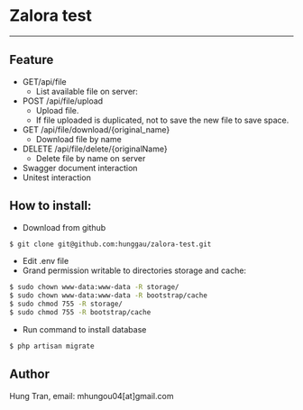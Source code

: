 # Zalora test
***

## Feature
- GET/api/file
   - List available file on server:
- POST /api/file/upload
   - Upload file. 
  - If file uploaded is duplicated, not to save the new file to save space.
- GET /api/file/download/{original_name}
  - Download file by name
- DELETE /api/file/delete/{originalName}
  - Delete file by name on server
- Swagger document interaction
- Unitest interaction

## How to install:
- Download from github
```sh
$ git clone git@github.com:hunggau/zalora-test.git
```
- Edit .env file
- Grand permission writable to directories storage and cache:

```sh
$ sudo chown www-data:www-data -R storage/
$ sudo chown www-data:www-data -R bootstrap/cache
$ sudo chmod 755 -R storage/
$ sudo chmod 755 -R bootstrap/cache
```

- Run command to install database
```sh
$ php artisan migrate 
```

## Author
Hung Tran, email: mhungou04[at]gmail.com